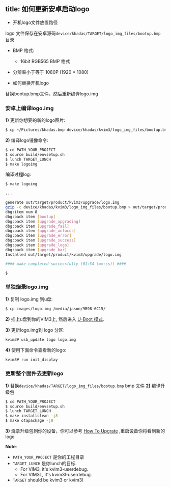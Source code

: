 title: 如何更新安卓启动logo
---

* 开机logo文件放置路径

logo 文件保存在安卓源码`device/khadas/TARGET/logo_img_files/bootup.bmp` 目录


* BMP 格式:
  * 16bit RGB565 BMP 格式
* 分辨率小于等于 1080P (1920 * 1080)


* 如何替换开机logo 

替换bootup.bmp文件，然后重新编译logo.img

### 安卓上编译logo.img
**1)** 更新你想要的新的logo图片:
```sh
$ cp ~/Pictures/khadas.bmp device/khadas/kvim3/logo_img_files/bootup.bmp
```

**2)** 编译logo镜像命令:
```sh
$ cd PATH_YOUR_PROJECT
$ source build/envsetup.sh
$ lunch TARGET_LUNCH
$ make logoimg

```

编译过程log:
```sh
$ make logoimg

...

generate out/target/product/kvim3/upgrade/logo.img
gzip -c device/khadas/kvim3/logo_img_files/bootup.bmp > out/target/product/kvim3/upgrade/logo/bootup.bmp
dbg:item num 8
dbg:pack item [bootup]
dbg:pack item [upgrade_upgrading]
dbg:pack item [upgrade_fail]
dbg:pack item [upgrade_unfocus]
dbg:pack item [upgrade_error]
dbg:pack item [upgrade_success]
dbg:pack item [upgrade_logo]
dbg:pack item [upgrade_bar]
Installed out/target/product/kvim3/upgrade/logo.img

#### make completed successfully (01:54 (mm:ss)) ####

$
```

### 单独烧录logo.img

**1)** 复制 logo.img 到u盘:
```sh
$ cp images/logo.img /media/jason/9B98-6C15/
```

**2)** 插上u盘到你的VIM3上, 然后进入 [U-Boot 模式](/vim1/SetupSerialTool.html).

**3)** 更新logo.img到 logo 分区:
```sh
kvim3# usb_update logo logo.img
```

**4)** 使用下面命令查看新的logo:
```sh
kvim3# run init_display
```
### 更新整个固件去更新logo
**1)** 替换`device/khadas/TARGET/logo_img_files/bootup.bmp` bmp 文件 
**2)** 编译升级包
```sh
$ cd PATH_YOUR_PROJECT
$ source build/envsetup.sh
$ lunch TARGET_LUNCH
$ make installclean -j8
$ make otapackage -j8
```
**3)** 烧录升级包到你的设备，你可以参考 [How To Upgrate](/vim1/UpgradeViaUSBCable.html) ,重启设备你将看到新的logo 
 

**Note**:
* `PATH_YOUR_PROJECT` 是你的工程目录
* `TARGET_LUNCH` 是你lunch的目标.
  * For VIM3, it's kvim3-userdebug.
  * For VIM3L, it's kvim3l-userdebug.
* `TARGET` should be kvim3 or kvim3l

